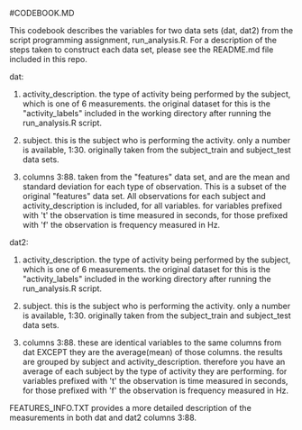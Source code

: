#CODEBOOK.MD


This codebook describes the variables for two data sets (dat, dat2) from the script
programming assignment, run_analysis.R.  For a description of the steps taken to 
construct each data set, please see the README.md file included in this repo. 


dat:

1.  activity_description.  the type of activity being performed by the subject, 
	which is one of 6 measurements.  the original dataset for this is the "activity_labels"
	included in the working directory after running the run_analysis.R script.

2.  subject.  this is the subject who is performing the activity.  only a number is available, 1:30.
	originally taken from the subject_train and subject_test data sets.

3.  columns 3:88. taken from the "features" data set, and are the mean and standard deviation
	for each type of observation.  This is a subset of the original "features" data set.  All
	observations for each subject and activity_description is included, for all variables.  for variables prefixed with 
	't' the observation is time measured in seconds, for those prefixed with 'f' the observation is frequency
	measured in Hz.
	

dat2:

1.  activity_description.  the type of activity being performed by the subject, 
	which is one of 6 measurements.  the original dataset for this is the "activity_labels"
	included in the working directory after running the run_analysis.R script.

2.  subject.  this is the subject who is performing the activity.  only a number is available, 1:30.
	originally taken from the subject_train and subject_test data sets.

3.  columns 3:88.  these are identical variables to the same columns from dat EXCEPT they
	are the average(mean) of those columns.  the results are grouped by subject and
	activity_description.  therefore you have an average of each subject by the type of 
	activity they are performing.  for variables prefixed with 
	't' the observation is time measured in seconds, for those prefixed with 'f' the observation is frequency
	measured in Hz.


FEATURES_INFO.TXT provides a more detailed description of the measurements in both 
dat and dat2 columns 3:88.